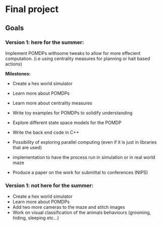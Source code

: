 # Final project 

## Goals

### Version 1: here for the summer:
Implement POMDPs withsome tweaks to allow for more effecient computation. (i.e using centrality measures for planning or hait based actions)

**Milestones:** 

* Create a hex world simulator
* Learn more about POMDPs
* Learn more about centrality measures
* Write toy examples for POMDPs to solidify understanding
* Explore different state space models for the POMDP
* Write the back end code in C++
* Possibility of exploring parallel computing (even if it is just in libraries that are used)
* implementation to have the process run in simulation or in real world maze


* Produce a paper on the work for submittal to conferences (NIPS)




### Version 1: not here for the summer:

* Create a hex world simulator
* Learn more about POMDPs
* Add two more cameras to the maze and stitch images
* Work on visual classification of the animals behaviours (grooming, hiding, sleeping etc...)

